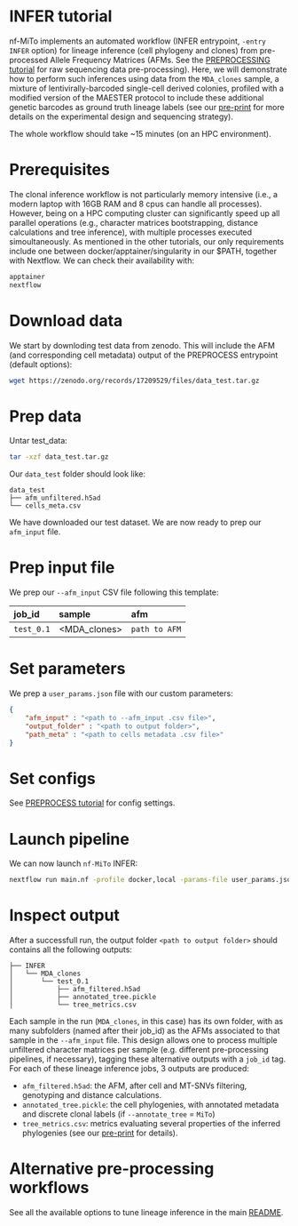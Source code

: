 # INFER tutorial

nf-MiTo implements an automated workflow (INFER entrypoint, `-entry INFER` option) for lineage inference (cell phylogeny and clones) from pre-processed Allele Frequency Matrices (AFMs. See the [PREPROCESSING tutorial](./PREPROCESS.md) for raw sequencing data pre-processing). Here, we will demonstrate how to perform such inferences using data from the `MDA_clones` sample, a mixture of lentivirally-barcoded single-cell derived colonies, profiled with a modified version of the MAESTER protocol to include these additional genetic barcodes as ground truth lineage labels (see our [pre-print](https://doi.org/10.1101/2025.06.17.660165) for more details on the experimental design and sequencing strategy).

The whole workflow should take ~15 minutes (on an HPC environment).

# Prerequisites

The clonal inference workflow is not particularly memory intensive (i.e., a modern laptop with 16GB RAM and 8 cpus can handle all processes). However, being on a HPC computing cluster can significantly speed up all parallel operations (e.g., character matrices bootstrapping, distance calculations and tree inference), with multiple processes executed simoultaneously. 
As mentioned in the other tutorials, our only requirements include one between docker/apptainer/singularity in our $PATH, together with Nextflow.
We can check their availability with:

```bash
apptainer 
nextflow
```

# Download data

We start by downloding test data from zenodo. This will include the AFM (and corresponding cell metadata)
output of the PREPROCESS entrypoint (default options):

```bash
wget https://zenodo.org/records/17209529/files/data_test.tar.gz
```

# Prep data

Untar test_data:

```bash
tar -xzf data_test.tar.gz
```

Our `data_test` folder should look like:

```
data_test
├── afm_unfiltered.h5ad
└── cells_meta.csv
```

We have downloaded our test dataset. We are now ready to prep our `afm_input` file.

# Prep input file

We prep our <span style="white-space: nowrap;">`--afm_input`</span> CSV file following this template:

<table>
<thead>
<tr>
<th align="left">job_id</th>
<th align="left">sample</th>
<th align="left">afm</th>
</tr>
</thead>
<tbody>
<tr>
<td align="left"><code>test_0.1</code></td>
<td align="left">&lt;MDA_clones&gt;</td>
<td align="left"><code>path to AFM</code></td>
</tr>
</tbody>
</table>

# Set parameters

We prep a `user_params.json` file with our custom parameters:

```json
{  
    "afm_input" : "<path to --afm_input .csv file>",
    "output_folder" : "<path to output folder>",
    "path_meta" : "<path to cells metadata .csv file>"     
}
```

# Set configs

See [PREPROCESS tutorial](PREPROCESS.md) for config settings.


# Launch pipeline

We can now launch `nf-MiTo` INFER:

```bash
nextflow run main.nf -profile docker,local -params-file user_params.json -entry INFER
```

# Inspect output

After a successfull run, the output folder `<path to output folder>` should contains all the following outputs:

```
├── INFER
│   └── MDA_clones
│       └── test_0.1
│           ├── afm_filtered.h5ad
│           ├── annotated_tree.pickle
│           └── tree_metrics.csv
```

Each sample in the run (`MDA_clones`, in this case) has its own folder, with as many subfolders (named after their job_id) as the AFMs associated to that sample in the `--afm_input` file. This design allows one to process multiple unfiltered character matrices per sample (e.g. different pre-processing pipelines, if necessary), tagging these alternative outputs with a `job_id` tag. For each of these lineage inference jobs, 3 outputs are produced:

* `afm_filtered.h5ad`: the AFM, after cell and MT-SNVs filtering, genotyping and distance calculations.
* `annotated_tree.pickle`: the cell phylogenies, with annotated metadata and discrete clonal labels (if `--annotate_tree` = `MiTo`)
* `tree_metrics.csv`: metrics evaluating several properties of the inferred phylogenies (see our [pre-print](https://doi.org/10.1101/2025.06.17.660165) for details).

# Alternative pre-processing workflows

See all the available options to tune lineage inference in the main [README](../README.md).

